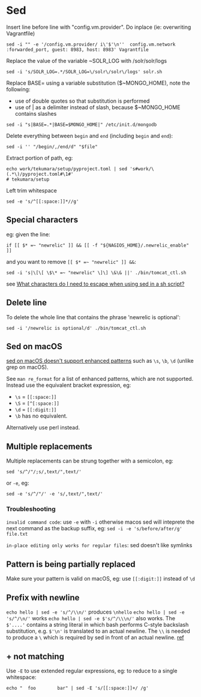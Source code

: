 # Sed

Insert line before line with "config.vm.provider". Do inplace (ie: overwriting Vagrantfile)

```
sed -i "" -e '/config.vm.provider/ i\'$'\n''  config.vm.network :forwarded_port, guest: 8983, host: 8983' Vagrantfile
```

Replace the value of the variable ~SOLR_LOG with /solr/solr/logs

```
sed -i 's/SOLR_LOG=.*/SOLR_LOG=\/solr\/solr\/logs' solr.sh
```

Replace BASE= using a variable substitution ($~MONGO_HOME), note the following:

- use of double quotes so that substitution is performed
- use of | as a delimiter instead of slash, because $~MONGO_HOME contains slashes

```
sed -i "s|BASE=.*|BASE=$MONGO_HOME|" /etc/init.d/mongodb
```

Delete everything between `begin` and `end` (including `begin` and `end`):

```
sed -i '' "/begin/,/end/d" "$file"
```

Extract portion of path, eg:

```
echo work/tekumara/setup/pyproject.toml | sed 's#work/\(.*\)/pyproject.toml#\1#'
# tekumara/setup
```

Left trim whitespace

```
sed -e 's/^[[:space:]]*//g'
```

## Special characters

eg: given the line:

`if [[ $* =~ "newrelic" ]] && [[ -f "${NAGIOS_HOME}/.newrelic_enable" ]]`

and you want to remove `[[ $* =~ "newrelic" ]] &&`:

`sed -i 's|\[\[ \$\* =~ "newrelic" \]\] \&\& ||' ./bin/tomcat_ctl.sh`

see [What characters do I need to escape when using sed in a sh script?](http://unix.stackexchange.com/questions/32907/what-characters-do-i-need-to-escape-when-using-sed-in-a-sh-script)

## Delete line

To delete the whole line that contains the phrase 'newrelic is optional':

```
sed -i '/newrelic is optional/d' ./bin/tomcat_ctl.sh
```

## Sed on macOS

[sed on macOS doesn't support enhanced patterns](https://stackoverflow.com/a/23146221/149412) such as `\s`, `\b`, `\d` (unlike grep on macOS).

See `man re_format` for a list of enhanced patterns, which are not supported. Instead use the equivalent bracket expression, eg:

- `\s` = `[[:space:]]`
- `\S` = `[^[:space:]]`
- `\d` = `[[:digit:]]`
- `\b` has no equivalent.

Alternatively use perl instead.

## Multiple replacements

Multiple replacements can be strung together with a semicolon, eg:

```
sed 's/^/"/;s/,text/",text/'
```

or `-e`, eg:

```
sed -e 's/^/"/' -e 's/,text/",text/'
```

### Troubleshooting

`invalid command code`: use `-e` with `-i` otherwise macos sed will inteprete the next command as the backup suffix, eg: `sed -i -e 's/before/after/g' file.txt`

`in-place editing only works for regular files`: sed doesn't like symlinks

## Pattern is being partially replaced

Make sure your pattern is valid on macOS, eg: use `[[:digit:]]` instead of `\d`

## Prefix with newline

`echo hello | sed -e 's/^/\\n/'` produces `\nhello`
`echo hello | sed -e 's/^/\n/'` works
`echo hello | sed -e $'s/^/\\\n/'` also works. The `$'....'` contains a string literal in which bash performs C-style backslash substitution, e.g. `$'\n'` is translated to an actual newline. The `\\` is needed to produce a `\` which is required by sed in front of an actual newline. [ref](https://stackoverflow.com/a/11163357/149412)

## + not matching

Use `-E` to use extended regular expressions, eg: to reduce to a single whitespace:

```
echo "  foo        bar" | sed -E 's/[[:space:]]+/ /g'
```
